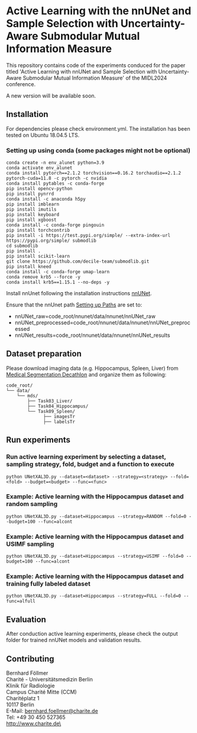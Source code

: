 # Active Learning with the nnUNet and Sample Selection with Uncertainty-Aware Submodular Mutual Information Measure

This repository contains code of the experiments conduced for the paper titled 'Active Learning with nnUNet and Sample Selection with Uncertainty-Aware Submodular Mutual Information Measure' of the MIDL2024 conference.

A new version will be available soon.

## Installation
For dependencies please check environment.yml.
The installation has been tested on Ubuntu 18.04.5 LTS.

### Setting up using conda (some packages might not be optional)
```
conda create -n env_alunet python=3.9
conda activate env_alunet
conda install pytorch==2.1.2 torchvision==0.16.2 torchaudio==2.1.2 pytorch-cuda=11.8 -c pytorch -c nvidia
conda install pytables -c conda-forge
pip install opencv-python
pip install pynrrd
conda install -c anaconda h5py
pip install imblearn
pip install imutils
pip install keyboard
pip install xgboost
conda install -c conda-forge pingouin
pip install torchcontrib
pip install -i https://test.pypi.org/simple/ --extra-index-url https://pypi.org/simple/ submodlib
cd submodlib
pip install .
pip install scikit-learn
git clone https://github.com/decile-team/submodlib.git
pip install kneed
conda install -c conda-forge umap-learn
conda remove krb5 --force -y
conda install krb5==1.15.1 --no-deps -y
```

Install nnUnet following the installation instructions [nnUNet](https://github.com/MIC-DKFZ/nnUNet).

Ensure that the nnUnet path  [Setting up Paths](https://github.com/MIC-DKFZ/nnUNet/blob/master/documentation/setting_up_paths.md) are set to:
* nnUNet_raw=code_root/nnunet/data/nnunet/nnUNet_raw
* nnUNet_preprocessed=code_root/nnunet/data/nnunet/nnUNet_preprocessed
* nnUNet_results=code_root/nnunet/data/nnunet/nnUNet_results


## Dataset preparation
Please download imaging data (e.g. Hippocampus, Spleen, Liver) from 
[Medical Segmentation Decathlon](http://medicaldecathlon.com/dataaws/) and organize them as following: 

```
code_root/
└── data/
    └── mds/
        ├── Task03_Liver/
        ├── Task04_Hippocampus/
        └── Task09_Spleen/
              ├── imagesTr
              ├── labelsTr
```


## Run experiments
### Run active learning experiment by selecting a dataset, sampling strategy, fold, budget and a function to execute
```
python UNetXAL3D.py --dataset=<dataset> --strategy=<strategy> --fold=<fold> --budget=<budget> --func=<func>
```

### Example: Active learning with the Hippocampus dataset and random sampling
```
python UNetXAL3D.py --dataset=Hippocampus --strategy=RANDOM --fold=0 --budget=100 --func=alcont
```

### Example: Active learning with the Hippocampus dataset and USIMF sampling
```
python UNetXAL3D.py --dataset=Hippocampus --strategy=USIMF --fold=0 --budget=100 --func=alcont
```

### Example: Active learning with the Hippocampus dataset and training fully labeled dataset
```
python UNetXAL3D.py --dataset=Hippocampus --strategy=FULL --fold=0 --func=alfull
```

## Evaluation
After conduction active learning experiments, please check the output folder for trained nnUNet models and validation results.

## Contributing
Bernhard Föllmer\
Charité - Universitätsmedizin Berlin\
Klinik für Radiologie\
Campus Charité Mitte (CCM)\
Charitéplatz 1\
10117 Berlin\
E-Mail: bernhard.foellmer@charite.de\
Tel: +49 30 450 527365\
http://www.charite.de\
